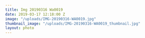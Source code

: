 ```yaml
---
title: Img 20190316 Wa0019
date: 2019-03-17 12:18:00 Z
image: "/uploads/IMG-20190316-WA0019.jpg"
thumbnail_image: "/uploads/IMG-20190316-WA0019_thumbnail.jpg"
layout: photo
---
```



